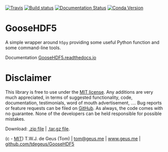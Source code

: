[![Travis](https://travis-ci.com/tdegeus/GooseHDF5.svg?branch=master)](https://travis-ci.com/tdegeus/GooseHDF5)
[![Build status](https://ci.appveyor.com/api/projects/status/6cpocg96lf7v6djd?svg=true)](https://ci.appveyor.com/project/tdegeus/goosehdf5)
[![Documentation Status](https://readthedocs.org/projects/goosehdf5/badge/?version=latest)](http://goosehdf5.readthedocs.io/en/latest/?badge=latest)
[![Conda Version](https://img.shields.io/conda/vn/conda-forge/goosehdf5.svg)](https://anaconda.org/conda-forge/goosehdf5)

# GooseHDF5

A simple wrapper around `h5py` providing some useful Python function and some command-line tools.

Documentation [GooseHDF5.readthedocs.io](http://GooseHDF5.readthedocs.io)

# Disclaimer

This library is free to use under the 
[MIT license](https://github.com/tdegeus/GooseHDF5/blob/master/LICENSE). 
Any additions are very much appreciated, in terms of suggested functionality, code, 
documentation, testimonials, word of mouth advertisement, .... 
Bug reports or feature requests can be filed on 
[GitHub](https://github.com/tdegeus/GooseHDF5). 
As always, the code comes with no guarantee. 
None of the developers can be held responsible for possible mistakes.

Download: 
[.zip file](https://github.com/tdegeus/GooseHDF5/zipball/master) | 
[.tar.gz file](https://github.com/tdegeus/GooseHDF5/tarball/master).

(c - [MIT](https://github.com/tdegeus/GooseHDF5/blob/master/LICENSE)) 
T.W.J. de Geus (Tom) | tom@geus.me | www.geus.me | 
[github.com/tdegeus/GooseHDF5](https://github.com/tdegeus/GooseHDF5)

